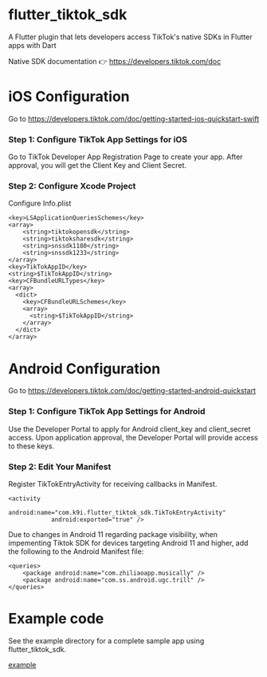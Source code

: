# flutter_tiktok_sdk

A Flutter plugin that lets developers access TikTok's native SDKs in Flutter apps with Dart

Native SDK documentation 👉 https://developers.tiktok.com/doc

# iOS Configuration
Go to https://developers.tiktok.com/doc/getting-started-ios-quickstart-swift
### Step 1: Configure TikTok App Settings for iOS
Go to TikTok Developer App Registration Page to create your app. After approval, you will get the Client Key and Client Secret.

### Step 2: Configure Xcode Project
Configure Info.plist
```
<key>LSApplicationQueriesSchemes</key>
<array>
    <string>tiktokopensdk</string>
    <string>tiktoksharesdk</string>
    <string>snssdk1180</string>
    <string>snssdk1233</string>
</array>
<key>TikTokAppID</key>
<string>$TikTokAppID</string>
<key>CFBundleURLTypes</key>
<array>
  <dict>
    <key>CFBundleURLSchemes</key>
    <array>
      <string>$TikTokAppID</string>
    </array>
  </dict>
</array>
```

# Android Configuration
Go to https://developers.tiktok.com/doc/getting-started-android-quickstart
### Step 1: Configure TikTok App Settings for Android
Use the Developer Portal to apply for Android client_key and client_secret access. Upon application approval, the Developer Portal will provide access to these keys.

### Step 2: Edit Your Manifest
Register TikTokEntryActivity for receiving callbacks in Manifest.
```
<activity
            android:name="com.k9i.flutter_tiktok_sdk.TikTokEntryActivity"
            android:exported="true" />
```
Due to changes in Android 11 regarding package visibility, when impementing Tiktok SDK for devices targeting Android 11 and higher, add the following to the Android Manifest file:
```
<queries>
    <package android:name="com.zhiliaoapp.musically" />
    <package android:name="com.ss.android.ugc.trill" />
</queries>
```
# Example code
See the example directory for a complete sample app using flutter_tiktok_sdk.

[example](https://github.com/K9i-0/flutter_tiktok_sdk/tree/main/example)

